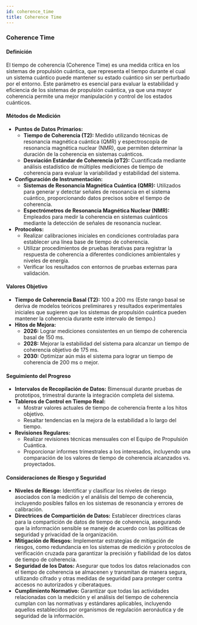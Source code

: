 ```yaml
---
id: coherence_time
title: Coherence Time
---
```


### **Coherence Time**

#### **Definición**  
El tiempo de coherencia (Coherence Time) es una medida crítica en los sistemas de propulsión cuántica, que representa el tiempo durante el cual un sistema cuántico puede mantener su estado cuántico sin ser perturbado por el entorno. Este parámetro es esencial para evaluar la estabilidad y eficiencia de los sistemas de propulsión cuántica, ya que una mayor coherencia permite una mejor manipulación y control de los estados cuánticos.

#### **Métodos de Medición**  
- **Puntos de Datos Primarios:**  
  - **Tiempo de Coherencia (T2):** Medido utilizando técnicas de resonancia magnética cuántica (QMR) y espectroscopía de resonancia magnética nuclear (NMR), que permiten determinar la duración de la coherencia en sistemas cuánticos.  
  - **Desviación Estándar de Coherencia (σT2):** Cuantificada mediante análisis estadístico de múltiples mediciones de tiempo de coherencia para evaluar la variabilidad y estabilidad del sistema.
- **Configuración de Instrumentación:**  
  - **Sistemas de Resonancia Magnética Cuántica (QMR):** Utilizados para generar y detectar señales de resonancia en el sistema cuántico, proporcionando datos precisos sobre el tiempo de coherencia.  
  - **Espectrómetros de Resonancia Magnética Nuclear (NMR):** Empleados para medir la coherencia en sistemas cuánticos mediante la detección de señales de resonancia nuclear.
- **Protocolos:**  
  - Realizar calibraciones iniciales en condiciones controladas para establecer una línea base de tiempo de coherencia.  
  - Utilizar procedimientos de pruebas iterativas para registrar la respuesta de coherencia a diferentes condiciones ambientales y niveles de energía.  
  - Verificar los resultados con entornos de pruebas externas para validación.

#### **Valores Objetivo**  
- **Tiempo de Coherencia Basal (T2):** 100 a 200 ms (Este rango basal se deriva de modelos teóricos preliminares y resultados experimentales iniciales que sugieren que los sistemas de propulsión cuántica pueden mantener la coherencia durante este intervalo de tiempo.)  
- **Hitos de Mejora:**  
  - **2026:** Lograr mediciones consistentes en un tiempo de coherencia basal de 150 ms.  
  - **2028:** Mejorar la estabilidad del sistema para alcanzar un tiempo de coherencia objetivo de 175 ms.  
  - **2030:** Optimizar aún más el sistema para lograr un tiempo de coherencia de 200 ms o mejor.

#### **Seguimiento del Progreso**  
- **Intervalos de Recopilación de Datos:** Bimensual durante pruebas de prototipos, trimestral durante la integración completa del sistema.  
- **Tableros de Control en Tiempo Real:**  
  - Mostrar valores actuales de tiempo de coherencia frente a los hitos objetivo.  
  - Resaltar tendencias en la mejora de la estabilidad a lo largo del tiempo.  
- **Revisiones Regulares:**  
  - Realizar revisiones técnicas mensuales con el Equipo de Propulsión Cuántica.  
  - Proporcionar informes trimestrales a los interesados, incluyendo una comparación de los valores de tiempo de coherencia alcanzados vs. proyectados.

#### **Consideraciones de Riesgo y Seguridad**  
- **Niveles de Riesgo:** Identificar y clasificar los niveles de riesgo asociados con la medición y el análisis del tiempo de coherencia, incluyendo posibles fallos en los sistemas de resonancia y errores de calibración.  
- **Directrices de Compartición de Datos:** Establecer directrices claras para la compartición de datos de tiempo de coherencia, asegurando que la información sensible se maneje de acuerdo con las políticas de seguridad y privacidad de la organización.  
- **Mitigación de Riesgos:** Implementar estrategias de mitigación de riesgos, como redundancia en los sistemas de medición y protocolos de verificación cruzada para garantizar la precisión y fiabilidad de los datos de tiempo de coherencia.  
- **Seguridad de los Datos:** Asegurar que todos los datos relacionados con el tiempo de coherencia se almacenen y transmitan de manera segura, utilizando cifrado y otras medidas de seguridad para proteger contra accesos no autorizados y ciberataques.  
- **Cumplimiento Normativo:** Garantizar que todas las actividades relacionadas con la medición y el análisis del tiempo de coherencia cumplan con las normativas y estándares aplicables, incluyendo aquellos establecidos por organismos de regulación aeronáutica y de seguridad de la información.
